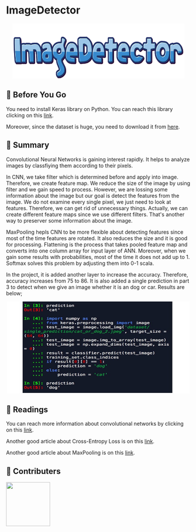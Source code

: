 # ImageDetector
<p align="center">
<a href = "https://github.com/yilmazvolkan/ImageDetector"><img 
<img src="https://github.com/yilmazvolkan/ImageDetector/blob/master/drawable/logo.png" width="470" height="150"></a>
</p>

## :flashlight: Before You Go

You need to install Keras library on Python. You can reach this library clicking on this [link](https://github.com/keras-team/keras).

Moreover, since the dataset is huge, you need to download it from [here](https://github.com/keras-team/keras).

## :tophat: Summary

Convolutional Neural Networks is gaining interest rapidly. It helps to analyze images by classfiying them according to their pixels.


In CNN, we take filter which is determined before and apply into image. Therefore, we create feature map. We reduce the size of the image by using filter and we gain speed to process. However, we are lossing some information about the image but our goal is detect the features from the image. We do not examine every single pixel, we just need to look at features. Therefore, we can get rid of unnecessary things. Actually, we can create different feature maps since we use different filters. That's another way to preserver some information about the image.


MaxPooling hepls CNN to be more flexible about detecting features since most of the time features are rotated. It also reduces the size and it is good for processing. Flattening is the process that takes pooled feature map and converts into one column array for input layer of ANN. Moreover, when we gain some results with probabilities, most of the time it does not add up to 1. Softmax solves this problem by adjusting them into 0-1 scala.

In the project, it is added another layer to increase the accuracy. Therefore, accuracy increases from 75 to 86. It is also added a single prediction in part 3 to detect when we give an image whether it is an dog or car. Results are below;



<p align="center">
<a href = "https://github.com/yilmazvolkan/ImageDetector/blob/master/drawable/results.jpeg"><img 
<img src="https://github.com/yilmazvolkan/ImageDetector/blob/master/drawable/results.jpeg" width="500" height="250"></a>
</p>


## :blue_book: Readings

You can reach more information about convolutional networks by clicking on this [link](https://arxiv.org/pdf/1409.1556v6.pdf).

Another good article about Cross-Entropy Loss is on this [link](https://rdipietro.github.io/friendly-intro-to-cross-entropy-loss/).

Another good article about MaxPooling is on this [link](http://ais.uni-bonn.de/papers/icann2010_maxpool.pdf).

## :beers: Contributers


<p align="left">
<a href = "https://github.com/yilmazvolkan"><img 
<img src="https://avatars2.githubusercontent.com/u/28186366?s=400&v=4" width="120" height="120"></a>
</p>
